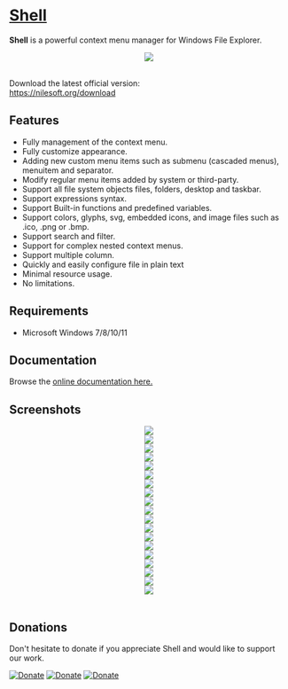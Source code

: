 # [Shell](https://nilesoft.org)
**Shell** is a powerful context menu manager for Windows File Explorer.

<p align="center">
 <img src="https://www.nilesoft.org/images/logo-256.png">
 <br>
 <br>
</p>

Download the latest official version:  
https://nilesoft.org/download

Features
------------------
* Fully management of the context menu.
* Fully customize appearance.
* Adding new custom menu items such as submenu (cascaded menus), menuitem and separator.
* Modify regular menu items added by system or third-party.
* Support all file system objects files, folders, desktop and taskbar.
* Support expressions syntax.
* Support Built-in functions and predefined variables.
* Support colors, glyphs, svg, embedded icons, and image files such as .ico, .png or .bmp.
* Support search and filter.
* Support for complex nested context menus.
* Support multiple column.
* Quickly and easily configure file in plain text
* Minimal resource usage.
* No limitations.


Requirements
------------------
  * Microsoft Windows 7/8/10/11 


Documentation
------------------
Browse the [online documentation here.](https://nilesoft.org/docs)


Screenshots
------------------
<p align="center">
 <img src="https://www.nilesoft.org/images/screenshots/dev.png"><br>
 <img src="https://www.nilesoft.org/images/screenshots/fm.png"><br>
 <img src="https://www.nilesoft.org/images/screenshots/desktop.png"><br>
 <img src="https://www.nilesoft.org/images/screenshots/ss1.png"><br>
 <img src="https://www.nilesoft.org/images/screenshots/ss2.png"><br>
 <img src="https://www.nilesoft.org/images/screenshots/ss3.png"><br>
 <img src="https://www.nilesoft.org/images/screenshots/ss4.png"><br>
 <img src="https://www.nilesoft.org/images/screenshots/ss5.png"><br>
 <img src="https://www.nilesoft.org/images/screenshots/ss6.png"><br>
 <img src="https://www.nilesoft.org/images/screenshots/ss7.png"><br>
 <img src="./templates/themes/images/columns.png"><br>
 <img src="./templates/themes/images/colors.png"><br>
 <img src="./templates/themes/images/blue.png"><br>
 <img src="./templates/themes/images/green.png"><br>
 <img src="./templates/themes/images/yellow.png"><br>
 <img src="./templates/themes/images/gray.png"><br>
 <img src="./templates/themes/images/font-brush-script.png"><br>
 <img src="./templates/themes/images/font-fixedsys.png"><br>
 <img src="./templates/themes/images/font-segoe-script.png">
 <br>
 <br>
</p>

Donations
------------------
Don't hesitate to donate if you appreciate Shell and would like to support our work.  

[![Donate](https://img.shields.io/badge/Donate-PayPal-blue.svg)](https://www.paypal.me/nilesoft)
[![Donate](https://img.shields.io/badge/Donate-BuyMeACoffee-yellow.svg)](https://www.buymeacoffee.com/moudeygo)
[![Donate](https://img.shields.io/badge/Donate-kofi-red.svg)](https://ko-fi.com/moudey)
